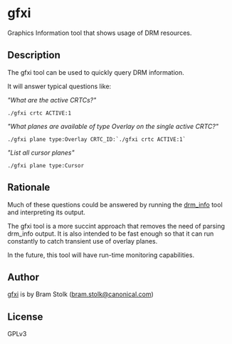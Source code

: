 # gfxi
Graphics Information tool that shows usage of DRM resources.

## Description

The gfxi tool can be used to quickly query DRM information.

It will answer typical questions like:

*"What are the active CRTCs?"*
```
./gfxi crtc ACTIVE:1
```

*"What planes are available of type Overlay on the single active CRTC?"*
```
./gfxi plane type:Overlay CRTC_ID:`./gfxi crtc ACTIVE:1`
```

*"List all cursor planes"*
```
./gfxi plane type:Cursor
```

## Rationale

Much of these questions could be answered by running the
[drm_info](https://gitlab.freedesktop.org/emersion/drm_info) tool and interpreting its output.

The gfxi tool is a more succint approach that removes the need of parsing drm_info output.
It is also intended to be fast enough so that it can run constantly to catch transient use of overlay planes.

In the future, this tool will have run-time monitoring capabilities.

## Author

[gfxi](github.com:canonical/gfxi.git) is by Bram Stolk (bram.stolk@canonical.com)

## License

GPLv3


